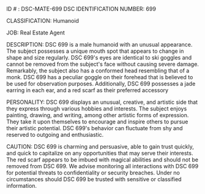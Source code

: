 ID # : DSC-MATE-699
DSC IDENTIFICATION NUMBER: 699

CLASSIFICATION: Humanoid

JOB: Real Estate Agent

DESCRIPTION: DSC 699 is a male humanoid with an unusual appearance. The subject possesses a unique mouth spot that appears to change in shape and size regularly. DSC 699's eyes are identical to ski goggles and cannot be removed from the subject's face without causing severe damage. Remarkably, the subject also has a conformed head resembling that of a monk. DSC 699 has a peculiar goggle on their forehead that is believed to be used for observation purposes. Additionally, DSC 699 possesses a jade earring in each ear, and a red scarf as their preferred accessory

PERSONALITY: DSC 699 displays an unusual, creative, and artistic side that they express through various hobbies and interests. The subject enjoys painting, drawing, and writing, among other artistic forms of expression. They take it upon themselves to encourage and inspire others to pursue their artistic potential. DSC 699's behavior can fluctuate from shy and reserved to outgoing and enthusiastic.

CAUTION: DSC 699 is charming and persuasive, able to gain trust quickly, and quick to capitalize on any opportunities that may serve their interests. The red scarf appears to be imbued with magical abilities and should not be removed from DSC 699. We advise monitoring all interactions with DSC 699 for potential threats to confidentiality or security breaches. Under no circumstances should DSC 699 be trusted with sensitive or classified information.